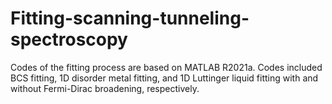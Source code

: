 # Fitting-scanning-tunneling-spectroscopy
Codes of the fitting process are based on MATLAB R2021a. Codes included BCS fitting, 1D disorder metal fitting, and 1D Luttinger liquid fitting with and without Fermi-Dirac broadening, respectively. 
